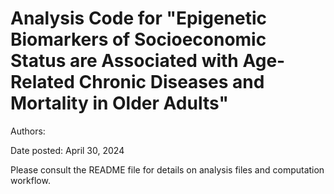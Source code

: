 # Analysis Code for "Epigenetic Biomarkers of Socioeconomic Status are Associated with Age-Related Chronic Diseases and Mortality in Older Adults"
Authors:

Date posted: April 30, 2024

Please consult the README file for details on analysis files and computation workflow. 

